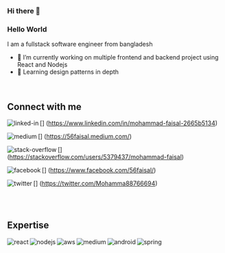 ### Hi there 👋

<!--
**Jjaaminy/Jjaaminy** is a ✨ _special_ ✨ repository because its `README.md` (this file) appears on your GitHub profile.

Here are some ideas to get you started:

- 🔭 I’m currently working on ...
- 🌱 I’m currently learning ...
- 👯 I’m looking to collaborate on ...
- 🤔 I’m looking for help with ...
- 💬 Ask me about ...
- 📫 How to reach me: ...
- 😄 Pronouns: ...
- ⚡ Fun fact: ...
-->
### Hello World 
I am a fullstack software engineer from bangladesh

- 🔭 I’m currently working on multiple frontend and backend project using React
and Nodejs
- 🌱 Learning design patterns in depth
<br>


## Connect with me

[<img align="left" alt="linked-in"
src="https://img.shields.io/badge/linkedin-%230077B5.svg?&style=forthe-badge&logo=linkedin&logoColor=white" />]
(https://www.linkedin.com/in/mohammad-faisal-2665b5134)

[<img align="left" alt="medium"
src="https://img.shields.io/badge/medium-%2312100E.svg?&style=forthe-badge&logo=medium&logoColor=white" />]
(https://56faisal.medium.com/)

[<img align="left" alt="stack-overflow"
src="https://img.shields.io/badge/stack%20overflow-FE7A16?
logo=stack-overflow&logoColor=white&style=for-the-badge" />]
(https://stackoverflow.com/users/5379437/mohammad-faisal)

[<img align="left" alt="facebook"
src="https://img.shields.io/badge/facebook-%231877F2.svg?&style=for-
How to Create a Kick-Ass GitHub Profile in 5 Minutes | by Mohammad Faisal | Jun, 2021 | JavaScript in Plain English 12.07.21, 09:27
https://javascript.plainenglish.io/how-to-create-a-kick-ass-github-profile-in-5-minutes-19a8e8d0693b Seite 4 von 9
the-badge&logo=facebook&logoColor=white" />]
(https://www.facebook.com/56faisal/)

[<img align="left" alt="twitter"
src="https://img.shields.io/badge/twitter-%231DA1F2.svg?&style=forthe-badge&logo=twitter&logoColor=white" />]
(https://twitter.com/Mohamma88766694)

<br>
<br>

## Expertise
<img align="left" alt="react"
src="https://img.shields.io/badge/react%20-%2320232a.svg?&style=forthe-badge&logo=react&logoColor=%2361DAFB" />

<img align="left" alt="nodejs"
src="https://img.shields.io/badge/node.js%20-%2343853D.svg?
&style=for-the-badge&logo=node.js&logoColor=white" />

<img align="left" alt="aws"
src="https://img.shields.io/badge/Amazon%20AWS-%23232F3E?
logo=amazon-aws&logoColor=white&style=for-the-badge" />

<img align="left" alt="medium"
src="https://img.shields.io/badge/postgres-%23316192.svg?&style=forthe-badge&logo=postgresql&logoColor=white" />

<img align="left" alt="android"
src="https://img.shields.io/badge/Android-3DDC84?
logo=android&logoColor=white&style=for-the-badge" />

<img align="left" alt="spring"
src="https://img.shields.io/badge/spring%20-%236DB33F.svg?
&style=for-the-badge&logo=spring&logoColor=white" />

<br>
<br>
